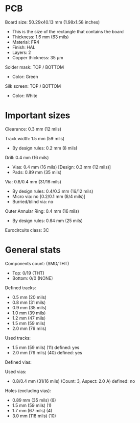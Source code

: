 # PCB

Board size: 50.29x40.13 mm (1.98x1.58 inches)

- This is the size of the rectangle that contains the board
- Thickness: 1.6 mm (63 mils)
- Material: FR4
- Finish: HAL
- Layers: 2
- Copper thickness: 35 µm

Solder mask: TOP / BOTTOM

- Color: Green

Silk screen: TOP / BOTTOM

- Color: White


# Important sizes

Clearance: 0.3 mm (12 mils)

Track width: 1.5 mm (59 mils)

- By design rules: 0.2 mm (8 mils)

Drill: 0.4 mm (16 mils)

- Vias: 0.4 mm (16 mils) [Design: 0.3 mm (12 mils)]
- Pads: 0.89 mm (35 mils)

Via: 0.8/0.4 mm (31/16 mils)

- By design rules: 0.4/0.3 mm (16/12 mils)
- Micro via: no [0.2/0.1 mm (8/4 mils)]
- Burried/blind via: no

Outer Annular Ring: 0.4 mm (16 mils)

- By design rules: 0.64 mm (25 mils)

Eurocircuits class: 3C


# General stats

Components count: (SMD/THT)

- Top: 0/19 (THT)
- Bottom: 0/0 (NONE)

Defined tracks:

- 0.5 mm (20 mils)
- 0.8 mm (31 mils)
- 0.9 mm (35 mils)
- 1.0 mm (39 mils)
- 1.2 mm (47 mils)
- 1.5 mm (59 mils)
- 2.0 mm (79 mils)

Used tracks:

- 1.5 mm (59 mils) (11) defined: yes
- 2.0 mm (79 mils) (40) defined: yes

Defined vias:


Used vias:

- 0.8/0.4 mm (31/16 mils) (Count: 3, Aspect: 2.0 A) defined: no

Holes (excluding vias):

- 0.89 mm (35 mils) (6)
- 1.5 mm (59 mils) (1)
- 1.7 mm (67 mils) (4)
- 3.0 mm (118 mils) (10)




